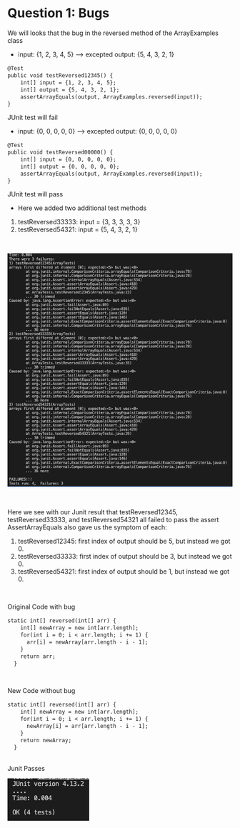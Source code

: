 # Question 1: Bugs

We will looks that the bug in the reversed method of the ArrayExamples class

* input: {1, 2, 3, 4, 5} --> excepted output: {5, 4, 3, 2, 1}
```
@Test
public void testReversed12345() {
    int[] input = {1, 2, 3, 4, 5};
    int[] output = {5, 4, 3, 2, 1};
    assertArrayEquals(output, ArrayExamples.reversed(input));
}
```
JUnit test will fail

* input: {0, 0, 0, 0, 0} --> excepted output: {0, 0, 0, 0, 0}
```
@Test
public void testReversed00000() {
    int[] input = {0, 0, 0, 0, 0};
    int[] output = {0, 0, 0, 0, 0};
    assertArrayEquals(output, ArrayExamples.reversed(input));
}
```
JUnit test will pass

* Here we added two additional test methods
1. testReversed33333: input = {3, 3, 3, 3, 3}
2. testReversed54321: input = {5, 4, 3, 2, 1}
<br>

![Image](Junit_Error.png)

<br>

Here we see with our Junit result that testReversed12345, testReversed33333, and testReversed54321 all failed to pass the assert
AssertArrayEquals also gave us the symptom of each: 
1. testReversed12345: first index of output should be 5, but instead we got 0.
2. testReversed33333: first index of output should be 3, but instead we got 0.
3. testReversed54321: first index of output should be 1, but instead we got 0.
<br>

Original Code with bug
```
static int[] reversed(int[] arr) {
    int[] newArray = new int[arr.length];
    for(int i = 0; i < arr.length; i += 1) {
      arr[i] = newArray[arr.length - i - 1];
    }
    return arr;
  }
```

<br>

New Code without bug
```
static int[] reversed(int[] arr) {
    int[] newArray = new int[arr.length];
    for(int i = 0; i < arr.length; i += 1) {
      newArray[i] = arr[arr.length - i - 1];
    }
    return newArray;
  }
```
<br>
Junit Passes

![Image](Junit_Pass.png)

<br>
